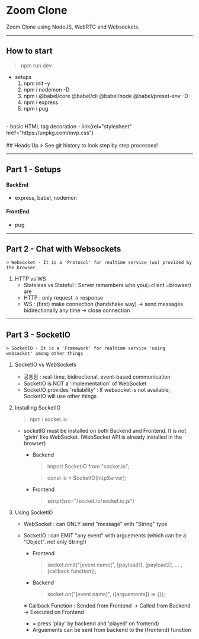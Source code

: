# Zoom Clone
Zoom Clone using NodeJS, WebRTC and Websockets.

---
## How to start
> npm run dev

- setups
    1. npm init -y
    2. npm i nodemon -D
    3. npm i @babel/core @babel/cli @babel/node @babel/preset-env -D
    4. npm i express
    5. npm i pug
<br>
- basic HTML tag decoration
    - link(rel="stylesheet" href="https://unpkg.com/mvp.css")
<br><br>
## Heads Up
> See git history to look step by step processes!

---
## Part 1 - Setups
#### BackEnd
- express, babel, nodemon

#### FrontEnd
- pug

---
## Part 2 - Chat with Websockets
    > Websocket - It is a 'Protocol' for realtime service (ws) provided by the browser
1. HTTP vs WS
    - Stateless vs Stateful : Server remembers who you(=client =browser) are
    - HTTP : only request -> response
    - WS : (first) make connection (handshake way) -> send messages bidirectionally any time -> close connection

---
## Part 3 - SocketIO
    > SocketIO - It is a 'Framework' for realtime service 'using websocket' among other things
1. SocketIO vs WebSockets
    - 공통점 : real-time, bidirectional, event-based communication
    - SocketIO is NOT a 'implementation' of WebSocket 
    - SocketIO provides 'reliability' : If websocket is not available, SocketIO will use other things

2. Installing SocketIO
    > npm i socket.io
    - socketIO must be installed on both Backend and Frontend. It is not 'givin' like WebSocket. (WebSocket API is already installed in the browser)
        - Backend
            > import SocketIO from "socket.io";

            > const io = SocketIO(httpServer);
        - Frontend
            > script(src="/socket.io/socket.io.js")

3. Using SocketIO
    - WebSocket : can ONLY send "message" with "String" type
    - SocketIO : can EMIT "any event" with arguements (which can be a "Object". not only String!)
        - Frontend
            > socket.emit("[event name]", [payload1], [payload2], ... , [callback function]);
        - Backend
            > socket.on("[event name]", ([arguements]) => {});

        ※ Callback Function : Sended from Frontend -> Called from Backend -> Executed on Frontend
        - = press 'play' by backend and 'played' on frontend)
        - Arguements can be sent from backend to the (frontend) function